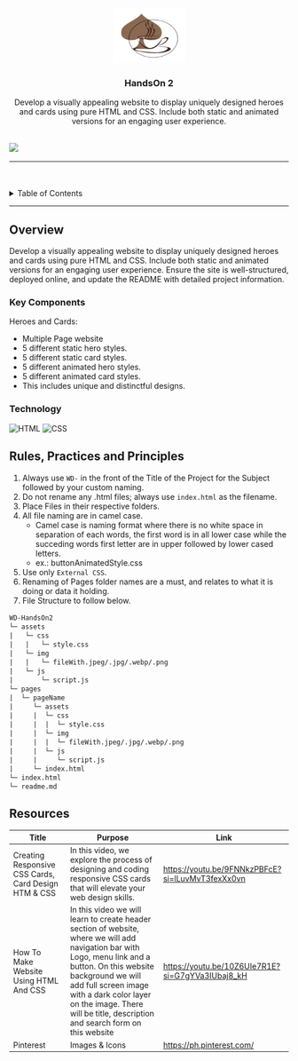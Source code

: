 <a name="readme-top">

<br/>

<br />
<div align="center">
  <a href="https://github.com/farahKenawy">
    <img src="/assets/img/logo.png" alt="AceCoffee" width="130" height="100">
  </a>
  <h3 align="center">HandsOn 2</h3>
</div>
<div align="center">
Develop a visually appealing website to display uniquely designed heroes and cards using pure HTML and CSS. Include both static and animated versions for an engaging user experience.
</div>

<br />

![](https://visit-counter.vercel.app/counter.png?page=farahKenawy/WD-HandsOn2)

---

<br />
<br />

<details>
  <summary>Table of Contents</summary>
  <ol>
    <li>
      <a href="#overview">Overview</a>
      <ol>
        <li>
          <a href="#key-components">Key Components</a>
        </li>
        <li>
          <a href="#technology">Technology</a>
        </li>
      </ol>
    </li>
    <li>
      <a href="#rule,-practices-and-principles">Rules, Practices and Principles</a>
    </li>
    <li>
      <a href="#resources">Resources</a>
    </li>
  </ol>
</details>

---

## Overview

Develop a visually appealing website to display uniquely designed heroes and cards using pure HTML and CSS. Include both static and animated versions for an engaging user experience. Ensure the site is well-structured, deployed online, and update the README with detailed project information.

### Key Components
Heroes and Cards:
- Multiple Page website
- 5 different static hero styles.
- 5 different static card styles.
- 5 different animated hero styles.
- 5 different animated card styles.
- This includes unique and distinctful designs.

### Technology
![HTML](https://img.shields.io/badge/HTML-E34F26?style=for-the-badge&logo=html5&logoColor=white)
![CSS](https://img.shields.io/badge/CSS-1572B6?style=for-the-badge&logo=css3&logoColor=white)

## Rules, Practices and Principles
1. Always use `WD-` in the front of the Title of the Project for the Subject followed by your custom naming.
2. Do not rename any .html files; always use `index.html` as the filename.
3. Place Files in their respective folders.
4. All file naming are in camel case.
   - Camel case is naming format where there is no white space in separation of each words, the first word is in all lower case while the succeding words first letter are in upper followed by lower cased letters.
   - ex.: buttonAnimatedStyle.css
5. Use only `External CSS`.
6. Renaming of Pages folder names are a must, and relates to what it is doing or data it holding.
7. File Structure to follow below.

```
WD-HandsOn2
└─ assets
|   └─ css
|   |   └─ style.css
|   └─ img
|   |   └─ fileWith.jpeg/.jpg/.webp/.png
|   └─ js
|       └─ script.js
└─ pages
|  └─ pageName
|     └─ assets
|     |  └─ css
|     |  |  └─ style.css
|     |  └─ img
|     |  |  └─ fileWith.jpeg/.jpg/.webp/.png
|     |  └─ js
|     |     └─ script.js
|     └─ index.html
└─ index.html
└─ readme.md
```

## Resources
| Title | Purpose | Link |
|-|-|-|
| Creating Responsive CSS Cards, Card Design HTM & CSS | In this video, we explore the process of designing and coding responsive CSS cards that will elevate your web design skills. | https://youtu.be/9FNNkzPBFcE?si=lLuvMvT3fexXx0vn |
| How To Make Website Using HTML And CSS | In this video we will learn to create header section of website, where we will add navigation bar with Logo, menu link and a button. On this website background we will add full screen image with a dark color layer on the image. There will be title, description and search form on this website | https://youtu.be/10Z6UIe7R1E?si=G7gYVa3IUbaj8_kH |
| Pinterest | Images & Icons | https://ph.pinterest.com/ |
